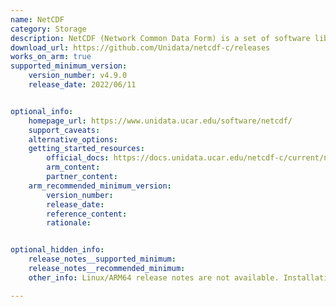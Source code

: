 ```yaml
---
name: NetCDF
category: Storage
description: NetCDF (Network Common Data Form) is a set of software libraries and self-describing, machine-independent data formats that support the creation, access, and sharing of array-oriented scientific data.
download_url: https://github.com/Unidata/netcdf-c/releases
works_on_arm: true
supported_minimum_version:
    version_number: v4.9.0
    release_date: 2022/06/11


optional_info:
    homepage_url: https://www.unidata.ucar.edu/software/netcdf/
    support_caveats:
    alternative_options:
    getting_started_resources:
        official_docs: https://docs.unidata.ucar.edu/netcdf-c/current/netCDF-CMake.html
        arm_content:
        partner_content:
    arm_recommended_minimum_version:
        version_number:
        release_date:
        reference_content:
        rationale:


optional_hidden_info:
    release_notes__supported_minimum:
    release_notes__recommended_minimum:
    other_info: Linux/ARM64 release notes are not available. Installation and testing are done via the [tar archive](https://github.com/Unidata/netcdf-c/releases/tag/v4.9.0).

---
```


